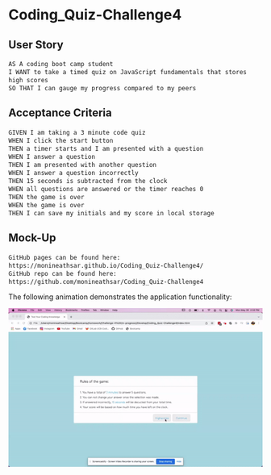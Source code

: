 # Coding_Quiz-Challenge4

## User Story

```
AS A coding boot camp student
I WANT to take a timed quiz on JavaScript fundamentals that stores high scores
SO THAT I can gauge my progress compared to my peers
```

## Acceptance Criteria

```
GIVEN I am taking a 3 minute code quiz
WHEN I click the start button
THEN a timer starts and I am presented with a question
WHEN I answer a question
THEN I am presented with another question
WHEN I answer a question incorrectly
THEN 15 seconds is subtracted from the clock
WHEN all questions are answered or the timer reaches 0
THEN the game is over
WHEN the game is over
THEN I can save my initials and my score in local storage
```

## Mock-Up

```
GitHub pages can be found here: https://monineathsar.github.io/Coding_Quiz-Challenge4/
GitHub repo can be found here: https://github.com/monineathsar/Coding_Quiz-Challenge4
```

The following animation demonstrates the application functionality:

![A user clicks through an interactive coding quiz, then enters initials to save the high score before resetting and starting over.](./assets/Coding%20Quiz%20Mock-Up.gif)




